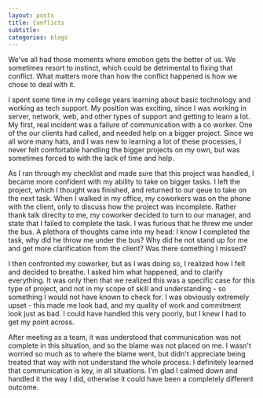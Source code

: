 ```yaml
---
layout: posts
title: Conflicts
subtitle: 
categories:	blogs
---
```

We've all had those moments where emotion gets the better of us. We sometimes resort to instinct, which could be detrimental to fixing that conflict. What matters more than how the conflict happened is how we chose to deal with it.

I spent some time in my college years learning about basic technology and working as tech support. My position was exciting, since I was working in server, network, web, and other types of support and getting to learn a lot. My first, real incident was a failure of communication with a co worker. One of the our clients had called, and needed help on a bigger project. Since we all wore many hats, and I was new to learning a lot of these processes, I never felt comfortable handling the bigger projects on my own, but was sometimes forced to with the lack of time and help.

As I ran through my checklist and made sure that this project was handled, I became more confident with my ability to take on bigger tasks. I left the project, which I thought was finished, and returned to our qeue to take on the next task. When I walked in my office, my coworkers was on the phone with the client, only to discuss how the project was incomplete. Rather thank talk direclty to me, my coworker decided to turn to our manager, and state that I failed to complete the task. I was furious that he threw me under the bus. A plethora of thoughts came into my head: I know I completed the task, why did he throw me under the bus? Why did he not stand up for me and get more clarification from the client? Was there something I missed?

I then confronted my coworker, but as I was doing so, I realized how I felt and decided to breathe. I asked him what happened, and to clarify everything. It was only then that we realized this was a specific case for this type of project, and not in my scope of skill and understanding - so something I would not have known to check for. I was obviously extremely upset - this made me look bad, and my quality of work and commitment look just as bad. I could have handled this very poorly, but I knew I had to get my point across.

After meeting as a team, it was understood that communication was not complete in this situation, and so the blame was not placed on me. I wasn't worried so much as to where the blame went, but didn't appreciate being treated that way with not understand the whole process. I definitely learned that communication is key, in all situations. I'm glad I calmed down and handled it the way I did, otherwise it could have been a completely different outcome.